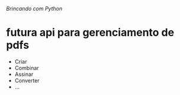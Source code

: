 *Brincando com Python*
# futura api para gerenciamento de pdfs
- Criar
- Combinar
- Assinar
- Converter
- ...